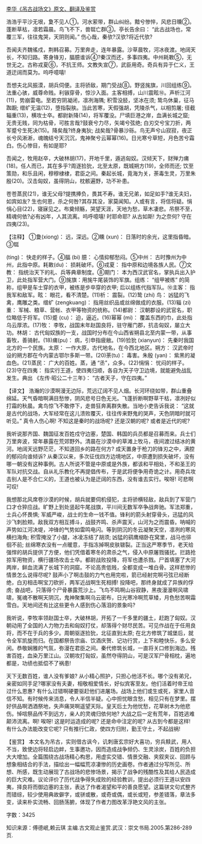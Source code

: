 [李华《吊古战场文》原文、翻译及鉴赏](https://www.vrrw.net/wx/14091.html)

浩浩乎平沙无垠，夐不见人①。河水萦带，群山纠纷。黯兮惨悴，风悲日曛②。蓬断草枯，凛若霜晨。鸟飞不下，兽铤亡群③。亭长告余曰： “此古战场也，常覆三军，往往鬼哭，天阴则闻。” 伤心哉，秦欤?汉欤?将近代欤?

吾闻夫齐魏徭戍，荆韩召募。万里奔走，连年暴露。沙草晨牧，河冰夜渡。地阔天长，不知归路。寄身锋刃，腷臆谁诉④?秦汉而还，多事四夷。中州耗斁⑤，无世无之。古称戎夏⑥，不抗王师。文教失宣⑦，武臣用奇。奇兵有异于仁义，王道迂阔而莫为。呜呼噫嘻!

吾想夫北风振漠，胡兵伺便。主将骄敌，期门受战⑧。野竖旄旗，川回组练⑨。法重心骇，威尊命贱。利镞穿骨，惊沙入面。主客相搏，山川震眩⑩。声析江河(11)，势崩雷电。至若穷阴凝闭，凛冽海隅; 积雪没胫，坚冰在须; 鸷鸟休巢，征马踟蹰; 缯纩无温(12)，堕指裂肤。当此苦寒，天假强胡，凭陵杀气，以相剪屠; 径截辎重(13)，横攻士卒。都尉新降(14)，将军覆没。尸填巨港之岸，血满长城之窟; 无贵无贱，同为枯骨，可胜言哉?鼓衰兮力尽，矢竭兮弦绝; 白刃交兮宝刀折，两军蹙兮生死决(15)。降矣哉?终身夷狄; 战矣哉?骨暴沙砾。鸟无声兮山寂寂，夜正长兮风淅淅，魂魄结兮天沉沉，鬼神聚兮云幂幂(16)。日光寒兮草短，月色苦兮霜白。伤心惨目，有如是耶?

吾闻之，牧用赵卒，大破林胡(17)，开地千里，遁逃匈奴。汉倾天下，财殚力痡(18)。任人而已，其在多乎?周逐猃狁，北至太原，既城朔方(19)，全师而还; 饮至策勋，和乐且闲，穆穆棣棣，君臣之间。秦起长城，竟海为关，荼毒生灵，万里朱殷(20)。汉击匈奴，虽得阴山，枕骸遍野，功不补患。

苍苍蒸民(21)，谁无父母?提携捧负，畏其不寿。谁无兄弟，如足如手?谁无夫妇，如宾如友? 生也何恩，杀之何咎?其存其没，家莫闻知。人或有言，将信将疑。悁悁心目(22)，寝寐见之。布奠倾觞，哭望天涯，天地为愁，草木凄悲。吊祭不至，精魂何依?必有凶年，人其流离。呜呼噫嘻! 时耶命耶? 从古如斯! 为之奈何? 守在四夷(23)。



【注释】 ①夐(xiong)： 远，深远。②矄 (xun)： 日落时的余光，这里指昏暗。③铤

(ting)： 快走的样子。④腷 (bi) 臆： 心情抑郁愁闷。⑤中州： 古时豫州为中州，此指中原。耗斁(du)： 损耗破坏。⑥戎夏： 指中原和边境各族人民。⑦文教： 指统治天下的礼、兵等典章制度。⑧期门： 本为西汉武官名，掌执兵出入护卫，此处指军营大门。⑨旄旗：用旄牛尾装饰的军旗。组练： “组甲被练” 的简称，组甲是车士穿的衣甲，被练是步卒穿的衣甲; 后以组练代指军队。⑩主客： 指我军和敌军。眩： 眼花，看不清楚。(11)析： 震裂。(12)鸷 (zhi) 鸟： 凶猛的飞禽，鹰雕之类。缯纩 (zengkuang)： 指用丝织品或丝绵做成的衣服。(13)辎 (zi) 重： 军械、粮草、营帐、衣甲等物资的统称。(14)都尉： 汉朝郡设的武官名，职位略低于将军。(15)蹙 (cu)： 迫，逼近。(16)幂幂 (mi)： 覆盖东西的巾，此处指乌云厚浓。(17)牧： 李牧，战国末年赵国良将，驻守雁门郡，抗击匈奴，屡立大功。林胡： 古代匈奴族的一支，战国时分布在今山西省朔县北至内蒙一带，从事畜牧，善骑射。(18)痡(pu)： 病，引申指疲敝。(19)猃狁 (xianyun)： 先秦时我国北方的一个民族。太原： 一作大原，古代地名，在今西北地区。朔方： 汉武帝时设的朔方郡在今内蒙古鄂尔多斯一带。(20)荼(tu)： 毒害。朱殷 (yan)： 紫黑的凝血色。(21)蒸民： 广大的百姓。蒸，通 “丞”，众多。(22)悁悁： 忧闷的样子。(23)守在四夷： 指实行王道，使四夷归顺，各自为天子守卫边境，就能避免战乱发生。典出 《左传·昭公二十三年》： “古者天子，守在四夷。”

【译文】 浩瀚的沙漠啊漫无边际，荒远辽阔不见人烟。长河环绕如带，群山重叠绵延。天气昏暗啊满目愁惨，阴风悲号日色无光。飞蓬折断啊野草干枯，凛冽好似打霜的秋晨。禽鸟惊飞不敢停下，走兽狂奔离群失散。当地小吏告诉我说： “这就是古代的战场，大军经常在这儿溃败覆灭，往往传来野鬼的哭声，天色阴暗时就可听见。” 真令人伤心啊! 不知这是秦时的战场呢? 还是汉朝的呢? 或者是近代的呢?

我听说那齐国、魏国征发百姓戍守边塞，楚国、韩国的兵员都是召募而来。兵士们万里奔波，常年暴露在荒郊野外。清晨在沙漠中的草滩上牧马，夜间渡过结冰的黄河。地阔天远野茫茫，不知道回乡的路在何方? 成天置身于枪刀的锋刃之中，满腔的郁闷向谁倾诉? 从秦汉以来，多次征伐四方边境地区，中原遭到损失破坏，没有哪一朝没有这种事例。古人所说不管是中原或是外族，都该和平相处，不和圣王的军队对抗交战。自从礼乐教化不再提倡传布，于是武将便争用奇诡之计。用奇兵攻击别人是不合仁义的，王道也被认为是迂阔的东西，没有谁去实行。唉呀! 可悲啊可叹!

我想那北风席卷沙漠的时候，胡兵就要伺机侵犯，主将骄横轻敌，敌兵到了军营门口才仓猝应战。旷野上到处竖起牛尾战旗，平川间无数军卒争战奔驰。军法郑重，士兵心怀畏惧; 军威严峻，战士的生命一钱不值。锋利的箭头射穿骨头，迅猛的风沙飞刺脸颊。敌我双方相互搏斗，战鼓齐鸣、杀声震天，山河为之而震昏。呐喊的声势如江河决堤，冲锋的气势如雷鸣电闪。等到阴沉的冬云凝聚天空，凛冽的寒风横扫海角; 积雪掩没了小腿，冰凌冻结了胡须; 凶猛的鹞鹰缩卧在窝里，战马也徘徊不前; 丝绵寒衣没有一点暖意，手指冻掉啊皮肤皲裂。正当这严寒季节，老天给强悍的胡兵提供了方便，他们凭借着寒冬的肃杀之气，侵入中原屠戮骚扰。拦路抢掠军用物资，横行疆场攻击士卒。都尉战败投降，将军也遭杀戮。尸首填塞了大河两岸，鲜血流满了长城下的洞窟。不论高贵低贱，全都变成一堆白骨。这样悲惨的情景怎么说得尽呢? 鼓声小了啊击鼓的力气也用完啦，箭已经射完啊弓弦已经断绝，白刃相击啊宝刀砍折，两军近战啊生死相搏! 投降吧，那终身就成了异族的俘虏; 奋战吧，只落得个尸骨暴露荒沙上。飞鸟不鸣啊山谷寂静，黑夜漫漫啊风啸啸，冤魂不散啊天阴沉，鬼神聚集啊乌云密布，日光寒冷啊荒草矮，月色愁苦啊霜雪白。天地间还有比这些更令人感到伤心落泪的景象吗?

我听说，李牧率领赵国士卒，大破林胡，开拓了一千多里的疆土，赶跑了匈奴。汉朝动用了全国的人力物力去和匈奴打仗，却落得个财尽民苦。可见作战在于任用良将，而不在于兵的多少。周朝驱逐猃狁，北征直到太原; 在北方修筑了城堡后，就令全军凯旋而归。在国都祭告宗庙、饮酒庆贺、记功行赏，上下和睦快乐，多么安闲。恭敬娴雅的气氛，弥漫在君臣之间。秦代修筑长城，一直将关口修到海边。残害百姓，血染万里江山。汉朝攻打匈奴，虽然夺得阴山，可是汉军尸骨相枕，遍地都是，功绩也抵偿不了祸患!

天下无数百姓，谁人没有爹娘? 从小精心照护，只担心他活不长。哪个没有弟兄，亲密如同手足?哪家没有夫妻，相敬相爱情长，好似宾客至友。他们活着时帝王给过什么恩惠? 有什么过错啊硬要驱赶他们进屠场。战场上他们或生或死，家里人音信不知。有时候传来消息，令人半信半疑。心中担忧眼含愁，相见只有在梦里。摆好供品啊洒酒祭地，失声痛哭啊遥望天际。皇天后土为他忧愁，花草树木为他悲伤。悼唁祭品传不到远方，亲人的灵魂归依何地? 大战之后一定有荒年，百姓逃难颠沛流离。啊! 唉呀! 这是时运造成的呢? 还是命中注定的呢? 从古到今都是这样! 有什么办法能改变它呢? 只有推行仁政，使四方归附，勤王守土，不起战祸!

【鉴赏】 本文名为吊古，实则借古讽今，讥刺唐玄宗好大喜功，穷兵黩武，用人不当，致使边将轻启边衅，生事邀功，因而造成战争频仍、生灵涂炭，百姓的负担大大增加。全篇围绕古战场精心构思，用虚实交错、情景交融、夹叙夹议、回顾与想象相结合的手法，描绘出一幅幅荒凉凄惨的历史画卷。作者通过分写所见、所想、所感，既生动展现了古战场的悲惨场景，揭示了战争的残酷性及其给人民造成的巨大灾难。议论评价了历代战争得失成败的经验教训，提出必须行王道以安四夷，择良将而御边塞的主张，表达了作者渴望和平的善良愿望。这篇骈文句式整齐而错综，较少使用典故僻字，或骈或散，或奇或偶，或长或短，参差错落，章法多变，读来朴实流畅、回肠荡腑，体现了作者力图改革浮艳文风的主张。

字数：3425

知识来源：傅德岷,赖云琪 主编.古文观止鉴赏.武汉：崇文书局.2005.第286-289页.

